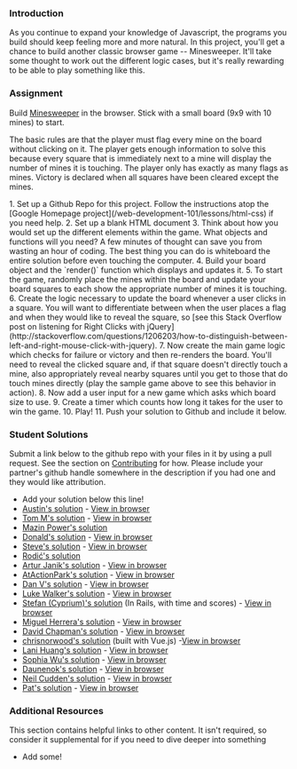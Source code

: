 ### Introduction
As you continue to expand your knowledge of Javascript, the programs you build should keep feeling more and more natural.  In this project, you'll get a chance to build another classic browser game -- Minesweeper.  It'll take some thought to work out the different logic cases, but it's really rewarding to be able to play something like this.

### Assignment

Build [Minesweeper](http://en.wikipedia.org/wiki/Minesweeper_(video_game)) in the browser. Stick with a small board (9x9 with 10 mines) to start.

The basic rules are that the player must flag every mine on the board without clicking on it.  The player gets enough information to solve this because every square that is immediately next to a mine will display the number of mines it is touching.  The player only has exactly as many flags as mines.  Victory is declared when all squares have been cleared except the mines.

<div class="lesson-content__panel" markdown="1">
1. Set up a Github Repo for this project.  Follow the instructions atop the [Google Homepage project](/web-development-101/lessons/html-css) if you need help.
2. Set up a blank HTML document
3. Think about how you would set up the different elements within the game.  What objects and functions will you need? A few minutes of thought can save you from wasting an hour of coding.  The best thing you can do is whiteboard the entire solution before even touching the computer.
4. Build your board object and the `render()` function which displays and updates it.
5. To start the game, randomly place the mines within the board and update your board squares to each show the appropriate number of mines it is touching.
6. Create the logic necessary to update the board whenever a user clicks in a square.  You will want to differentiate between when the user places a flag and when they would like to reveal the square, so [see this Stack Overflow post on listening for Right Clicks with jQuery](http://stackoverflow.com/questions/1206203/how-to-distinguish-between-left-and-right-mouse-click-with-jquery).
7. Now create the main game logic which checks for failure or victory and then re-renders the board.  You'll need to reveal the clicked square and, if that square doesn't directly touch a mine, also appropriately reveal nearby squares until you get to those that do touch mines directly (play the sample game above to see this behavior in action).
8. Now add a user input for a new game which asks which board size to use.
9. Create a timer which counts how long it takes for the user to win the game.
10. Play!
11. Push your solution to Github and include it below.
</div>

### Student Solutions
Submit a link below to the github repo with your files in it by using a pull request.  See the section on [Contributing](http://github.com/TheOdinProject/curriculum/blob/master/contributing.md) for how.  Please include your partner's github handle somewhere in the description if you had one and they would like attribution.

* Add your solution below this line!
* [Austin's solution](https://github.com/CouchofTomato/minesweeper-js) - [View in browser](https://couchoftomato.github.io/minesweeper-js/)
* [Tom M's solution](https://github.com/tim5046/projectOdin/tree/master/Javascript/Minesweeper) - [View in browser](http://htmlpreview.github.io/?https://github.com/tim5046/projectOdin/blob/master/Javascript/Minesweeper/index.html)
* [Mazin Power's solution](https://github.com/muzfuz/minesweeper_js)
* [Donald's solution](https://github.com/donaldali/odin-js-jquery/tree/master/minesweeper) - [View in browser](http://htmlpreview.github.io/?https://github.com/donaldali/odin-js-jquery/blob/master/minesweeper/index.html "Minesweeper")
* [Steve's solution](https://github.com/beesmart/JS_BeeSweeper) - [View in browser](http://beesmart.github.io/JS_BeeSweeper)
* [Rodić's solution](https://github.com/rodic/TOP---js-assignments/tree/master/Project%20-%20Minesweeper%20in%20Javscript)
* [Artur Janik's solution](https://github.com/ArturJanik/TOPJS/tree/master/Project6) - [View in browser](https://rawgit.com/ArturJanik/TOPJS/master/Project6/index.html)
* [AtActionPark's solution](https://github.com/AtActionPark/odin_minesweeper) - [View in browser](http://htmlpreview.github.io/?https://github.com/AtActionPark/odin_minesweeper/blob/master/index.html)
* [Dan V's solution](https://github.com/vickerdj/minesweeper) - [View in browser](http://vickerdj.github.io/minesweeper/)
* [Luke Walker's solution](https://github.com/ubershibs/odin-js-course/tree/master/minesweeper) - [View in browser](http://htmlpreview.github.io/?https://github.com/ubershibs/odin-js-course/blob/master/minesweeper/index.html)
* [Stefan (Cyprium)'s solution](https://github.com/dev-cyprium/Mine-Hunter) (In Rails, with time and scores)  - [View in browser](https://mine-hunter.herokuapp.com/)
* [Miguel Herrera's solution](https://github.com/migueloherrera/minesweeper) - [View in browser](http://htmlpreview.github.io/?https://github.com/migueloherrera/minesweeper/blob/master/index.html)
* [David Chapman's solution](https://github.com/davidchappy/minesweeper) - [View in browser](http://minesweeper.dachapman.com)
* [chrisnorwood's solution](https://github.com/chrisnorwood/vue-minesweeper) (built with Vue.js) -[View in browser](https://vue-minesweeper.herokuapp.com/)
* [Lani Huang's solution](https://github.com/laniywh/the-odin-project/tree/master/js/minesweeper) - [View in browser](https://cdn.rawgit.com/laniywh/the-odin-project/master/js/minesweeper/index.html)
* [Sophia Wu's solution](https://github.com/SophiaLWu/minesweeper) - [View in browser](https://sophialwu.github.io/minesweeper/)
* [Daunenok's solution](https://github.com/daunenok/minesweeper) - [View in browser](https://daunenok.github.io/minesweeper/)
* [Neil Cudden's solution](https://github.com/ncud4bloc/Minesweeper) - [View in browser](https://ncud4bloc.github.io/Minesweeper/HTML/index.html)
* [Pat's solution](https://github.com/Pat878/minesweeper) - [View in browser](https://pat878.github.io/minesweeper/)

### Additional Resources
This section contains helpful links to other content. It isn't required, so consider it supplemental for if you need to dive deeper into something

* Add some!
